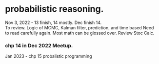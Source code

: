# probabilistic reasoning.  

Nov 3, 2022 - 13 finish, 14 mostly. Dec finish 14.  
To review. Logic of MCMC, Kalman filter, prediction, and time based 
Need to read carefully again. Most math can be glossed over. Review Stoc Calc.   

### chp 14 in Dec 2022 Meetup.  
Jan 2023 - chp 15 probalistic programming
